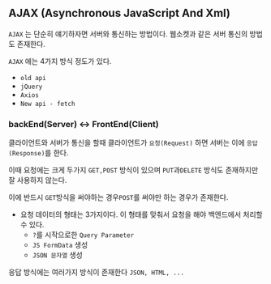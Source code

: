 ## AJAX (Asynchronous JavaScript And Xml)

`AJAX` 는 단순히 얘기하자면 서버와 통신하는 방법이다. 웹소켓과 같은 서버 통신의 방법도 존재한다.

`AJAX` 에는 4가지 방식 정도가 있다.
- `old api`
- `jQuery`
- `Axios`
- `New api - fetch`

### backEnd(Server) <-> FrontEnd(Client)

클라이언트와 서버가 통신을 할때 클라이언트가 `요청(Request)` 하면 서버는 이에 `응답(Response)`를 한다.

이때 요청에는 크게 두가지 `GET,POST` 방식이 있으며 `PUT`과`DELETE` 방식도 존재하지만 잘 사용하지 않는다.

이에 반드시 `GET`방식을 써야하는 경우`POST`를 써야만 하는 경우가 존재한다.

- 요청 데이터의 형태는 3가지이다. 이 형태를 맞춰서 요청을 해야 백엔드에서 처리할 수 있다.
  -  `?`를 시작으로한 `Query Parameter`
  -  `JS FormData` 생성
  -  `JSON 문자열` 생성

응답 방식에는 여러가지 방식이 존재한다 `JSON, HTML, ...`